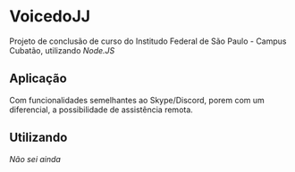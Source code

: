 # VoicedoJJ
Projeto de conclusão de curso do Institudo Federal de São Paulo - Campus Cubatão, utilizando _Node.JS_

## Aplicação
Com funcionalidades semelhantes ao Skype/Discord, porem com um diferencial, a possibilidade de assistência remota.

## Utilizando
_Não sei ainda_
